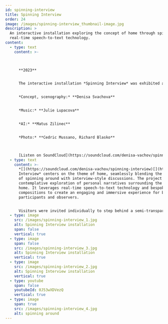```yaml
---
id: spinning-interview
title: Spinning Interview
order: 24
image: /images/spinning-interview_thumbnail-image.jpg
description: >
  An interactive installation exploring the concept of home through spinning and
  real-time speech-to-text technology.
content:
  - type: text
    content: >-
      


      **2023**


      The interactive installation *Spinning Interview* was exhibited at the Control exhibition at the Toni Areal in Zurich, Switzerland in 2024


      *Concept, scenography:* **Denisa Svachova**


      *Music:* **Julie Lupacova**


      *AI:* **Matus Zilinec**


      *Photo:* **Cedric Mussano, Richard Blasko**



      [Listen on SoundCloud](https://soundcloud.com/denisa-vachov/spinning-interview)
  - type: text
    content: >-
      *[](https://soundcloud.com/denisa-vachov/spinning-interview)[](https://soundcloud.com/denisa-vachov/spinning-interview)Spinning
      Interview* centers on the theme of home, seamlessly blending the activity
      of spinning around with interview-style discussions. The project offers a
      contemplative exploration of personal narratives surrounding the notion of
      home. It leverages real-time speech-to-text technology and bespoke musical
      compositions to create an engaging and immersive experience for both
      participants and observers.


      Visitors were invited individually to step behind a semi-transparent curtain, where instruction cards guided them to keep turning around while answering questions into a microphone. Other visitors could observe the responder through the curtain and read the answers displayed in real-time on a screen and website.
  - type: image
    src: /images/spinning-interview_1.jpg
    alt: Spinning Interview installation
    span: false
    vertical: true
  - type: image
    span: false
    src: /images/spinning-interview_3.jpg
    alt: Spinning Interview installation
    vertical: true
  - type: image
    src: /images/spinning-interview_2.jpg
    alt: Spinning Interview installation
    vertical: true
  - type: youtube
    span: false
    youtubeId: 0J53wXDVezQ
    vertical: true
  - type: image
    span: true
    src: /images/spinning-interview_4.jpg
    alt: spinning around
---
```

